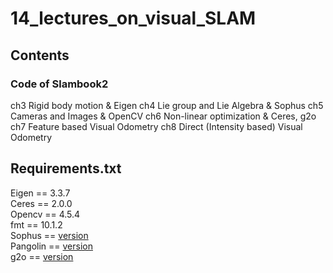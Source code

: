 # 14_lectures_on_visual_SLAM
## Contents
### Code of Slambook2
ch3 Rigid body motion & Eigen
ch4 Lie group and Lie Algebra & Sophus
ch5 Cameras and Images & OpenCV
ch6 Non-linear optimization & Ceres, g2o
ch7 Feature based Visual Odometry
ch8 Direct (Intensity based) Visual Odometry

## Requirements.txt
Eigen == 3.3.7  
Ceres == 2.0.0  
Opencv == 4.5.4  
fmt == 10.1.2  
Sophus == [version](https://github.com/zhangx297/14_lectures_on_visual_SLAM/blob/main/Sophus-13fb3288311485dc94e3226b69c9b59cd06ff94e.zip)  
Pangolin == [version](https://github.com/zhangx297/14_lectures_on_visual_SLAM/blob/main/Pangolin.tar.gz)  
g2o == [version](https://github.com/zhangx297/14_lectures_on_visual_SLAM/blob/main/g2o-20200410_git.zip)  

